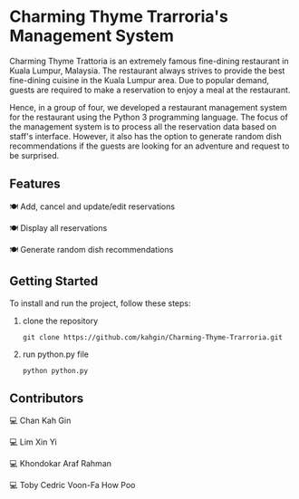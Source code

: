 # Charming Thyme Trarroria's Management System

Charming Thyme Trattoria is an extremely famous fine-dining restaurant in Kuala Lumpur, Malaysia. The restaurant always strives to provide the best fine-dining cuisine in the Kuala Lumpur area. Due to popular demand, guests are required to make a reservation to enjoy a meal at the restaurant.

Hence, in a group of four, we developed a restaurant management system for the restaurant using the Python 3 programming language. The focus of the management system is to process all the reservation data based on staff's interface. However, it also has the option to generate random dish recommendations if the guests are looking for an adventure and request to be surprised.

## Features

:plate_with_cutlery: Add, cancel and update/edit reservations

:plate_with_cutlery: Display all reservations

:plate_with_cutlery: Generate random dish recommendations

## Getting Started

To install and run the project, follow these steps:

1. clone the repository


	```
	git clone https://github.com/kahgin/Charming-Thyme-Trarroria.git
	```

2. run python.py file

	```
	python python.py
	```

## Contributors

:computer: Chan Kah Gin

:computer: Lim Xin Yi

:computer: Khondokar Araf Rahman

:computer: Toby Cedric Voon-Fa How Poo